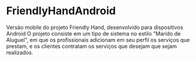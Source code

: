 # FriendlyHandAndroid
Versão mobile do projeto Friendly Hand, desenvolvido para dispositivos Android
O projeto consiste em um tipo de sistema no estilo "Marido de Aluguel", em que os profissionais adicionam em seu perfil os serviços que prestam, e os clientes contratam os serviços que desejam que sejam realizados.
